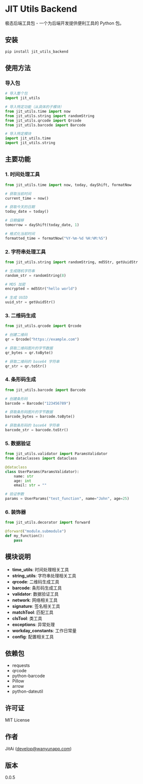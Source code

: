 # JIT Utils Backend

极态后端工具包 - 一个为后端开发提供便利工具的 Python 包。

## 安装

```bash
pip install jit_utils_backend
```

## 使用方法

### 导入包

```python
# 导入整个包
import jit_utils

# 导入特定功能（从具体的子模块）
from jit_utils.time import now
from jit_utils.string import randomString
from jit_utils.qrcode import Qrcode
from jit_utils.barcode import Barcode

# 导入特定模块
import jit_utils.time
import jit_utils.string
```

## 主要功能

### 1. 时间处理工具

```python
from jit_utils.time import now, today, dayShift, formatNow

# 获取当前时间
current_time = now()

# 获取今天的日期
today_date = today()

# 日期偏移
tomorrow = dayShift(today_date, 1)

# 格式化当前时间
formatted_time = formatNow("%Y-%m-%d %H:%M:%S")
```

### 2. 字符串处理工具

```python
from jit_utils.string import randomString, md5Str, getUuidStr

# 生成随机字符串
random_str = randomString(8)

# MD5 加密
encrypted = md5Str("hello world")

# 生成 UUID
uuid_str = getUuidStr()
```

### 3. 二维码生成

```python
from jit_utils.qrcode import Qrcode

# 创建二维码
qr = Qrcode("https://example.com")

# 获取二维码图片的字节数据
qr_bytes = qr.toByte()

# 获取二维码的 base64 字符串
qr_str = qr.toStr()
```

### 4. 条形码生成

```python
from jit_utils.barcode import Barcode

# 创建条形码
barcode = Barcode("123456789")

# 获取条形码图片的字节数据
barcode_bytes = barcode.toByte()

# 获取条形码的 base64 字符串
barcode_str = barcode.toStr()
```

### 5. 数据验证

```python
from jit_utils.validator import ParamsValidator
from dataclasses import dataclass

@dataclass
class UserParams(ParamsValidator):
    name: str
    age: int
    email: str = ""

# 验证参数
params = UserParams("test_function", name="John", age=25)
```

### 6. 装饰器

```python
from jit_utils.decorator import forward

@forward("module.submodule")
def my_function():
    pass
```

## 模块说明

- **time_utils**: 时间处理相关工具
- **string_utils**: 字符串处理相关工具
- **qrcode**: 二维码生成工具
- **barcode**: 条形码生成工具
- **validator**: 数据验证工具
- **network**: 网络相关工具
- **signature**: 签名相关工具
- **matchTool**: 匹配工具
- **clsTool**: 类工具
- **exceptions**: 异常处理
- **workday_constants**: 工作日常量
- **config**: 配置相关工具

## 依赖包

- requests
- qrcode
- python-barcode
- Pillow
- arrow
- python-dateutil

## 许可证

MIT License

## 作者

JitAi (develop@wanyunapp.com)

## 版本

0.0.5

